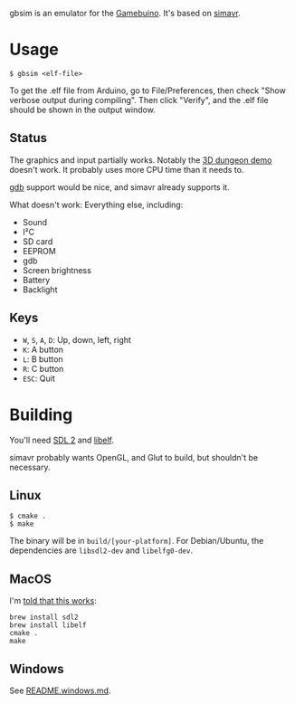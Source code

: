 gbsim is an emulator for the [Gamebuino](http://gamebuino.com/).  It's based on [simavr](https://gitorious.org/simavr/).

Usage
======

    $ gbsim <elf-file>

To get the .elf file from Arduino, go to File/Preferences, then check "Show verbose output during compiling".  Then click "Verify", and the .elf file should be shown in the output window.

Status
------

The graphics and input partially works.  Notably the [3D dungeon demo](http://gamebuino.com/wiki/index.php?title=3D_dungeon_rendering) doesn't work.  It probably uses more CPU time than it needs to.

[gdb](https://www.gnu.org/software/gdb/) support would be nice, and simavr already supports it.

What doesn't work: Everything else, including:

 - Sound
 - I&sup2;C
 - SD card
 - EEPROM
 - gdb
 - Screen brightness
 - Battery
 - Backlight

Keys
------

 - `W`, `S`, `A`, `D`: Up, down, left, right
 - `K`: A button
 - `L`: B button
 - `R`: C button
 - `ESC`: Quit

Building
======

You'll need [SDL 2](http://libsdl.org/) and [libelf](http://www.mr511.de/software/english.html).

simavr probably wants OpenGL, and Glut to build, but shouldn't be necessary.

Linux
------
    $ cmake .
    $ make

The binary will be in `build/[your-platform]`.    For Debian/Ubuntu, the dependencies are `libsdl2-dev` and `libelfg0-dev`.

MacOS
------

I'm [told that this works](https://github.com/33d/gbsim/issues/3):

    brew install sdl2
    brew install libelf
    cmake .
    make

Windows
------

See [README.windows.md](README.windows.md).

